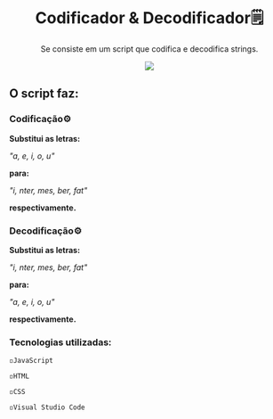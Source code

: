 <h1 align="center">Codificador & Decodificador🗒️</h1>
<p align="center">Se consiste em um script que codifica e decodifica strings.</p>


<div align="center">
<img src="https://user-images.githubusercontent.com/85461392/200667370-1ac91d6d-159d-4043-8c25-10fc0b946c1c.png" />
</div>

<h2>O script faz:</h2>

<h3>Codificação⚙️</h3>

**Substitui as letras:**

*"a, e, i, o, u"*

**para:**

*"i, nter, mes, ber, fat"*

**respectivamente.**

<h3>Decodificação⚙️</h3>

**Substitui as letras:**

*"i, nter, mes, ber, fat"*

**para:**

*"a, e, i, o, u"*

**respectivamente.**

<h3>Tecnologias utilizadas:</h3>

`◽JavaScript`

`◽HTML`

`◽CSS`

`◽Visual Studio Code`
